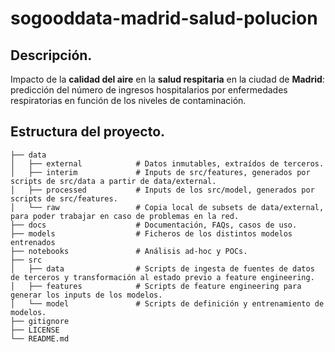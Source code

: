 # sogooddata-madrid-salud-polucion

## Descripción.
Impacto de la **calidad del aire** en la **salud respitaria** en la ciudad de **Madrid**: predicción del número de ingresos hospitalarios por enfermedades respiratorias en función de los niveles de contaminación.

## Estructura del proyecto.
 
    ├── data
    │   ├── external            # Datos inmutables, extraídos de terceros.
    │   ├── interim             # Inputs de src/features, generados por scripts de src/data a partir de data/external.
    │   ├── processed           # Inputs de los src/model, generados por scripts de src/features.
    │   └── raw                 # Copia local de subsets de data/external, para poder trabajar en caso de problemas en la red.
    ├── docs                    # Documentación, FAQs, casos de uso.
    ├── models                  # Ficheros de los distintos modelos entrenados
    ├── notebooks               # Análisis ad-hoc y POCs.
    ├── src
    │   ├── data                # Scripts de ingesta de fuentes de datos de terceros y transformación al estado previo a feature engineering.
    │   ├── features            # Scripts de feature engineering para generar los inputs de los modelos.
    │   └── model               # Scripts de definición y entrenamiento de modelos.
    ├── gitignore
    ├── LICENSE
    └── README.md
